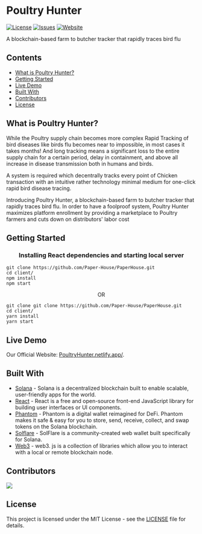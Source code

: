 # Poultry Hunter 

[![License](https://img.shields.io/github/license/Poultry-Hunter/poultry-hunter-app)](https://github.com/Poultry-Hunter/poultry-hunter-app/blob/main/LICENSE) [![Issues](https://img.shields.io/github/issues/Poultry-Hunter/poultry-hunter-app)](https://github.com/Poultry-Hunter/poultry-hunter-app/issues) [![Website](https://img.shields.io/badge/View-Website-blue)](https://poultryhunter.netlify.app/)
 
A blockchain-based farm to butcher tracker that rapidly traces bird flu

## Contents

- [What is Poultry Hunter?](#What-is-Poultry-Hunter?)
- [Getting Started](#Getting-Started)
- [Live Demo](#Live-Demo)
- [Built With](#Built-With)
- [Contributors](#Contributors)
- [License](#License)

## What is Poultry Hunter?

While the Poultry supply chain becomes more complex Rapid Tracking of bird diseases like birds flu becomes near to impossible, in most cases it takes months! And long tracking means a significant loss to the entire supply chain for a certain period, delay in containment, and above all increase in disease transmission both in humans and birds.

A system is required which decentrally tracks every point of Chicken transaction with an intuitive rather technology minimal medium for one-click rapid bird disease tracing.

Introducing Poultry Hunter, a blockchain-based farm to butcher tracker that rapidly traces bird flu. In order to have a foolproof system, Poultry Hunter maximizes platform enrollment by providing a marketplace to Poultry farmers and cuts down on distributors' labor cost


## Getting Started

### <p align="center"> <b> Installing React dependencies and starting local server </b> </p>

```
git clone https://github.com/Paper-House/PaperHouse.git
cd client/
npm install
npm start
```

<p align="center">OR</p>

```
git clone git clone https://github.com/Paper-House/PaperHouse.git
cd client/
yarn install
yarn start
```


## Live Demo

Our Official Website: [PoultryHunter.netlify.app/](https://poultryhunter.netlify.app/).

## Built With

- [Solana](https://solana.com/) - Solana is a decentralized blockchain built to enable scalable, user-friendly apps for the world.
- [React](https://reactjs.org/) - React is a free and open-source front-end JavaScript library for building user interfaces or UI components.
- [Phantom](https://phantom.app/) - Phantom is a digital wallet reimagined for DeFi. Phantom makes it safe & easy for you to store, send, receive, collect, and swap tokens on the Solana blockchain.
- [Solflare](https://solflare.com/) - SolFlare is a community-created web wallet built specifically for Solana. 
- [Web3](https://solana-labs.github.io/solana-web3.js/) - web3. js is a collection of libraries which allow you to interact with a local or remote blockchain node.


## Contributors

<a href="https://github.com/Poultry-Hunter/poultry-hunter-app/graphs/contributors">
  <img src="https://contrib.rocks/image?repo=Poultry-Hunter/poultry-hunter-app" />
</a>

## License

This project is licensed under the MIT License - see the [LICENSE](LICENSE) file for details.

